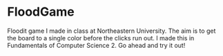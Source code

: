 # FloodGame
Floodit game I made in class at Northeastern University. The aim is to get the board to a single color before the clicks run out. I made this in Fundamentals of Computer Science 2. Go ahead and try it out!
